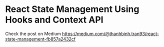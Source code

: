 # React State Management Using Hooks and Context API

Check the post on Medium <https://medium.com/@thanhbinh.tran93/react-state-management-fb857a2432cf>
